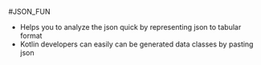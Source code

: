 #JSON_FUN

- Helps you to analyze the json quick by representing json to tabular format
- Kotlin developers can easily can be generated data classes by pasting json